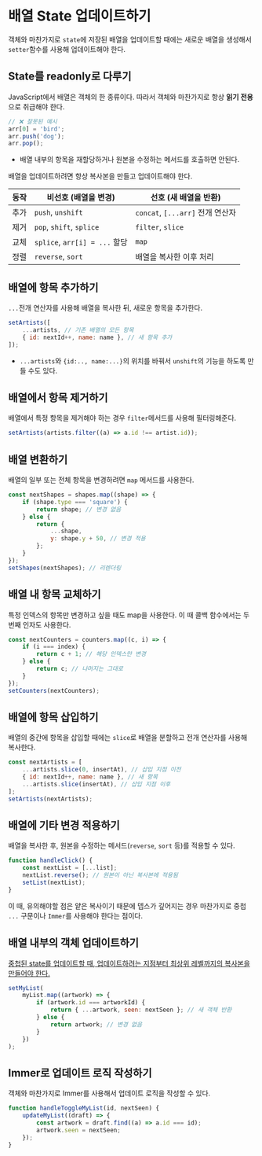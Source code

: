 # 배열 State 업데이트하기

객체와 마찬가지로 `state`에 저장된 배열을 업데이트할 때에는 새로운 배열을 생성해서 `setter`함수를 사용해 업데이트해야 한다.

## State를 readonly로 다루기

JavaScript에서 배열은 객체의 한 종류이다. 따라서 객체와 마찬가지로 항상 **읽기 전용**으로 취급해야 한다.

```js
// ❌ 잘못된 예시
arr[0] = 'bird';
arr.push('dog');
arr.pop();
```

-   배열 내부의 항목을 재할당하거나 원본을 수정하는 메서드를 호출하면 안된다.

배열을 업데이트하려면 항상 복사본을 만들고 업데이트해야 한다.

| 동작 | 비선호 (배열을 변경)          | 선호 (새 배열을 반환)            |
| ---- | ----------------------------- | -------------------------------- |
| 추가 | `push`, `unshift`             | `concat`, `[...arr]` 전개 연산자 |
| 제거 | `pop`, `shift`, `splice`      | `filter`, `slice`                |
| 교체 | `splice`, `arr[i] = ...` 할당 | `map`                            |
| 정렬 | `reverse`, `sort`             | 배열을 복사한 이후 처리          |

## 배열에 항목 추가하기

`...`전개 연산자를 사용해 배열을 복사한 뒤, 새로운 항목을 추가한다.

```js
setArtists([
    ...artists, // 기존 배열의 모든 항목
    { id: nextId++, name: name }, // 새 항목 추가
]);
```

-   `...artists`와 `{id:.., name:...}`의 위치를 바꿔서 `unshift`의 기능을 하도록 만들 수도 있다.

## 배열에서 항목 제거하기

배열에서 특정 항목을 제거해야 하는 경우 `filter`메서드를 사용해 필터링해준다.

```js
setArtists(artists.filter((a) => a.id !== artist.id));
```

## 배열 변환하기

배열의 일부 또는 전체 항목을 변경하려면 `map` 메서드를 사용한다.

```js
const nextShapes = shapes.map((shape) => {
    if (shape.type === 'square') {
        return shape; // 변경 없음
    } else {
        return {
            ...shape,
            y: shape.y + 50, // 변경 적용
        };
    }
});
setShapes(nextShapes); // 리렌더링
```

## 배열 내 항목 교체하기

특정 인덱스의 항목만 변경하고 싶을 때도 map을 사용한다. 이 때 콜백 함수에서는 두 번째 인자도 사용한다.

```js
const nextCounters = counters.map((c, i) => {
    if (i === index) {
        return c + 1; // 해당 인덱스만 변경
    } else {
        return c; // 나머지는 그대로
    }
});
setCounters(nextCounters);
```

## 배열에 항목 삽입하기

배열의 중간에 항목을 삽입할 때에는 `slice`로 배열을 분할하고 전개 연산자를 사용해 복사한다.

```js
const nextArtists = [
    ...artists.slice(0, insertAt), // 삽입 지점 이전
    { id: nextId++, name: name }, // 새 항목
    ...artists.slice(insertAt), // 삽입 지점 이후
];
setArtists(nextArtists);
```

## 배열에 기타 변경 적용하기

배열을 복사한 후, 원본을 수정하는 메서드(`reverse`, `sort` 등)를 적용할 수 있다.

```js
function handleClick() {
    const nextList = [...list];
    nextList.reverse(); // 원본이 아닌 복사본에 적용됨
    setList(nextList);
}
```

이 때, 유의해야할 점은 얕은 복사이기 때문에 뎁스가 깊어지는 경우 마찬가지로 중첩 `...` 구문이나 `Immer`를 사용해야 한다는 점이다.

## 배열 내부의 객체 업데이트하기

<ins>중첩된 state를 업데이트할 때, 업데이트하려는 지점부터 최상위 레벨까지의 복사본을 만들어야 한다.</ins>

```js
setMyList(
    myList.map((artwork) => {
        if (artwork.id === artworkId) {
            return { ...artwork, seen: nextSeen }; // 새 객체 반환
        } else {
            return artwork; // 변경 없음
        }
    })
);
```

## Immer로 업데이트 로직 작성하기

객체와 마찬가지로 Immer를 사용해서 업데이트 로직을 작성할 수 있다.

```js
function handleToggleMyList(id, nextSeen) {
    updateMyList((draft) => {
        const artwork = draft.find((a) => a.id === id);
        artwork.seen = nextSeen;
    });
}
```
